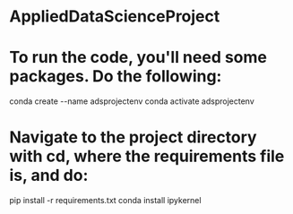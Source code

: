 # AppliedDataScienceProject

# To run the code, you'll need some packages. Do the following:
conda create --name adsprojectenv
conda activate adsprojectenv
# Navigate to the project directory with cd, where the requirements file is, and do:
pip install -r requirements.txt
conda install ipykernel